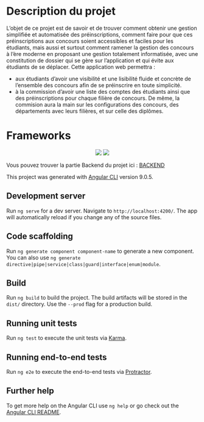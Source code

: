 # Description du projet
L’objet de ce projet est de savoir et de trouver comment obtenir une gestion simplifiée et automatisée des préinscriptions, comment faire pour que ces préinscriptions aux concours soient accessibles et faciles pour les étudiants, mais aussi et surtout comment ramener la gestion des concours à l’ère moderne en proposant une gestion totalement informatisée, avec une constitution de dossier qui se gère sur l’application et qui évite aux étudiants de se déplacer. 
Cette application web permettra : 
- aux étudiants d’avoir une visibilité et une lisibilité fluide et concrète de l’ensemble des concours afin de se préinscrire en toute simplicité.
- à la commission d’avoir une liste des comptes des étudiants ainsi que des préinscriptions pour chaque filière de concours. De même, la commision aura la main sur les configurations des concours, des départements avec leurs filières, et sur celle des diplômes.

# Frameworks
<p align="center">
	<a>
	      <img src="https://img.shields.io/badge/Spring-6DB33F?style=for-the-badge&logo=spring&logoColor=white"/>
	</a>
	<a>
	      <img src="https://img.shields.io/badge/Angular-DD0031?style=for-the-badge&logo=angular&logoColor=white"/>
	</a>
</p>

Vous pouvez trouver la partie Backend du projet ici : [BACKEND](https://github.com/ImaneYASSIRI/Systeme_gestion_concours_BE)






This project was generated with [Angular CLI](https://github.com/angular/angular-cli) version 9.0.5.

## Development server

Run `ng serve` for a dev server. Navigate to `http://localhost:4200/`. The app will automatically reload if you change any of the source files.

## Code scaffolding

Run `ng generate component component-name` to generate a new component. You can also use `ng generate directive|pipe|service|class|guard|interface|enum|module`.

## Build

Run `ng build` to build the project. The build artifacts will be stored in the `dist/` directory. Use the `--prod` flag for a production build.

## Running unit tests

Run `ng test` to execute the unit tests via [Karma](https://karma-runner.github.io).

## Running end-to-end tests

Run `ng e2e` to execute the end-to-end tests via [Protractor](http://www.protractortest.org/).

## Further help

To get more help on the Angular CLI use `ng help` or go check out the [Angular CLI README](https://github.com/angular/angular-cli/blob/master/README.md).

